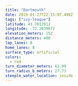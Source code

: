 ```yaml
---
title: "Dartmouth"
date: 2019-01-27T22:15:07.490Z
tags: ["ivy-league"]
latitude: 43.7012912
longitude: -72.2839872
elevation_meters: 152
distance_meters: 400
lap_lanes: 8
home_lanes: 8
surface_type: artificial
colors:
  - red
turn_diameter_meters: 61.99
turn_radius_b_meters: 27.73
steeple_water_location: inside
---
```

